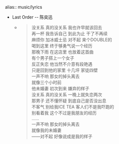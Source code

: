 alias:: music/lyrics

- Last Order -- 陈奕迅
  - > 没关系 真的没关系 我也许早就该回去  
    再一杯 我告诉自己 到此为止 干了不再续  
    麻烦你 加冰威士忌 对不起 来个DOUBLE的  
    喝到这里 终于够勇气说一个经历  
    那晚下雨 在这店里 也放着这首曲  
    有个男子搭上一个女子  
    反正失恋 他当然不介意有段艳遇  
    只是回到他的家里 十几坪 家徒四壁  
    一声不响 那女的掉头离去  
    就像三个小时前  
    他未婚妻 初次到来 嫌弃的样子  
    没关系 真的没关系 一晚上就失恋两次  
    那男子 还不懂怀疑 到底自己是否没出息  
    不客气 别给我ICE TEA 客人们不是我吓跑的  
    别看着我 这个不过是我朋友的经历  
    ......  
    一声不响 那女的掉头离去  
    就像我的未婚妻  
    ——对不起 好像说成是我的样子